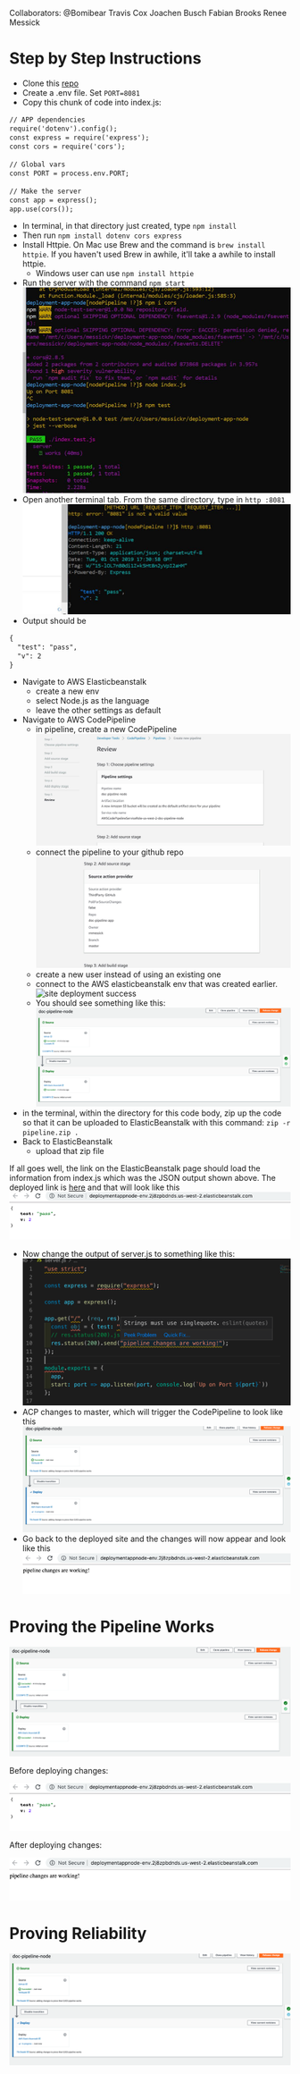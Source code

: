 
Collaborators:
@Bomibear
Travis Cox
Joachen Busch
Fabian Brooks 
Renee Messick

# Step by Step Instructions

- Clone this [repo](https://github.com/codefellows/deployment-app-node)
- Create a .env file. Set `PORT=8081`
- Copy this chunk of code into index.js:

```
// APP dependencies
require('dotenv').config();
const express = require('express');
const cors = require('cors');

// Global vars
const PORT = process.env.PORT;

// Make the server
const app = express();
app.use(cors());
```
- In terminal, in that directory just created, type ```npm install```
- Then run ```npm install dotenv cors express```
- Install Httpie. On Mac use Brew and the command is ```brew install httpie```. If you haven't used Brew in awhile, it'll take a awhile to install httpie.
  - Windows user can use ```npm install httpie```
- Run the server with the command ```npm start```
![site deployment success](/resources/initialSetupTest.JPG)
- Open another terminal tab. From the same directory, type in `http :8081`
![site deployment success](/resources/httpRunningServer.JPG)
- Output should be

```
{
  "test": "pass",
  "v": 2
}
```

- Navigate to AWS Elasticbeanstalk
  - create a new env
  - select Node.js as the language
  - leave the other settings as default
- Navigate to AWS CodePipeline
  - in pipeline, create a new CodePipeline
  ![site deployment success](/resources/pipeline-step1.JPG)
  - connect the pipeline to your github repo
   ![site deployment success](/resources/pipeline-step2.JPG)
  - create a new user instead of using an existing one
  - connect to the AWS elasticbeanstalk env that was created earlier.
   ![site deployment success](/resources/pipeline-step4.JPG)
  - You should see something like this:
    ![pipeline successful setup](/resources/pipelineSuccess.png)
- in the terminal, within the directory for this code body, zip up the code so that it can be uploaded to ElasticBeanstalk with this command: `zip -r pipeline.zip .`
- Back to ElasticBeanstalk
  - upload that zip file

If all goes well, the link on the ElasticBeanstalk page should load the information from index.js which was the JSON output shown above. The deployed link is [here](http://deploymentappnode-env.2j8zpbdnds.us-west-2.elasticbeanstalk.com/) and that will look like this ![site deployment success](/resources/deployedSiteSuccess.png)

- Now change the output of server.js to something like this:
  ![change the code](/resources/changingTheCodeToSaySomething.png)
- ACP changes to master, which will trigger the CodePipeline to look like this ![code pipeline redeploy](/resources/pipelineRedeploy.png)
- Go back to the deployed site and the changes will now appear and look like this ![changes are deployed](/resources/changesAreDeployed.png)

# Proving the Pipeline Works

![pipeline success](/resources/pipelineSuccess.png)

Before deploying changes:

![before code changes](/resources/deployedSiteSuccess.png)

After deploying changes:

![changes are deployed](/resources/changesAreDeployed.png)

# Proving Reliability

![pipeline redeploy](/resources/pipelineRedeploy.png)
